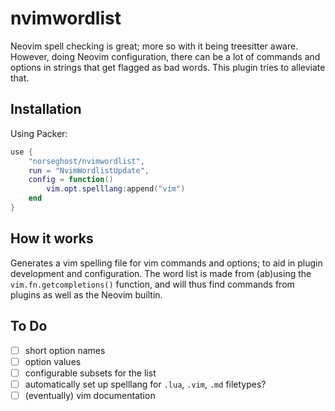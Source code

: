 # nvimwordlist

Neovim spell checking is great; more so with it being treesitter aware.
However, doing Neovim configuration, there can be a lot of commands and options in strings that get flagged as bad words.
This plugin tries to alleviate that.

## Installation

Using Packer:

```lua
use {
    "norseghost/nvimwordlist",
    run = "NvimWordlistUpdate",
    config = function()
        vim.opt.spelllang:append("vim")
    end
}
```

## How it works

Generates a vim spelling file for vim commands and options; to aid in plugin development and configuration.
The word list is made from (ab)using the `vim.fn.getcompletions()` function, and will thus find commands from plugins as well as the Neovim builtin.

## To Do

- [ ] short option names
- [ ] option values
- [ ] configurable subsets for the list
- [ ] automatically set up spelllang for `.lua`, `.vim`, `.md` filetypes?
- [ ] (eventually) vim documentation
